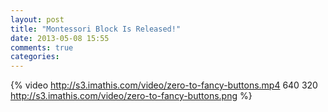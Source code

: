 ```yaml
---
layout: post
title: "Montessori Block Is Released!"
date: 2013-05-08 15:55
comments: true
categories: 
---
```

{% video http://s3.imathis.com/video/zero-to-fancy-buttons.mp4 640 320 http://s3.imathis.com/video/zero-to-fancy-buttons.png %}


